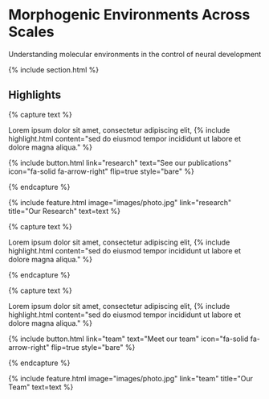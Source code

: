 ---
---

# Morphogenic Environments Across Scales

Understanding molecular environments in the control of neural development

{% include section.html %}

## Highlights

{% capture text %}

Lorem ipsum dolor sit amet, consectetur adipiscing elit, {% include highlight.html content="sed do eiusmod tempor incididunt ut labore et dolore magna aliqua." %}

{%
  include button.html
  link="research"
  text="See our publications"
  icon="fa-solid fa-arrow-right"
  flip=true
  style="bare"
%}

{% endcapture %}

{%
  include feature.html
  image="images/photo.jpg"
  link="research"
  title="Our Research"
  text=text
%}

{% capture text %}

Lorem ipsum dolor sit amet, consectetur adipiscing elit, {% include highlight.html content="sed do eiusmod tempor incididunt ut labore et dolore magna aliqua." %}


{% endcapture %}


{% capture text %}

Lorem ipsum dolor sit amet, consectetur adipiscing elit, {% include highlight.html content="sed do eiusmod tempor incididunt ut labore et dolore magna aliqua." %}

{%
  include button.html
  link="team"
  text="Meet our team"
  icon="fa-solid fa-arrow-right"
  flip=true
  style="bare"
%}

{% endcapture %}

{%
  include feature.html
  image="images/photo.jpg"
  link="team"
  title="Our Team"
  text=text
%}
